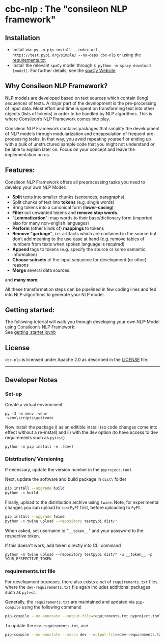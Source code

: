 # cbc-nlp : The "consileon NLP framework"

## Installation
- Install via: `py -m pip install --index-url https://test.pypi.org/simple/ --no-deps cbc-nlp` or using the [requirements.txt](requirements.txt)
- Install the relevant `spaCy` model through `$ python -m spacy download [model]`. For further details, see the [spaCy Website](https://spacy.io/usage/models#download)

## Why Consileon NLP Framework?
NLP models are developed based on text sources which contain (long) sequences of texts. A major part of the development is the pre-processing of input data. Most effort and time is spent on transforming text into other objects (lists of tokens) in order to be handled by NLP algorithms. This is where Consileon’s NLP Framework comes into play. 

Consileon NLP Framework contains packages that simplify the development of NLP models through modularization and encapsulation of frequent pre-processing tasks. In that way, you avoid repeating yourself or ending up with a bulk of unstructured sample code that you might not understand or be able to explain later on. Focus on your concept and leave the implementation on us.  

## Features: 
Consileon NLP Framework offers all preprocessing tasks you need to develop your own NLP Model: 

- **Split** texts into smaller chunks (sentences, paragraphs) 
- Split chunks of text into **tokens** (e.g. single words) 
- Bring tokens into a canonical form (**lower-casing**) 
- **Filter** out unwanted tokens and **remove stop words**. 
- "**Lemmatization**":  map words to their base/dictionary form (imported also for many non-english languages) 
- **Perform** (other kinds of) **mappings** to tokens 
- **Remove "garbage"**, i.e. artifacts which are contained in the source but don’t add meaning to the use case at hand (e.g. remove tables of numbers from texts when spoken language is required) 
- **Append** tags to tokens (e.g. specify the source or some semantic information) 
- **Choose subsets** of the input sequence for development (or other) reasons 
- **Merge** several data sources. 

and **many more**. 

All these transformation steps can be pipelined in few coding lines and fed into NLP-algorithms to generate your NLP model.   



## Getting started: 
The following tutorial will walk you through developing your own NLP-Model using Consileon’s NLP Framework:  
See [getting_startet.ipynb](examples/notebooks/getting_started.ipynb)


## License
`cbc-nlp` is licensed under Apache 2.0 as described in the [LICENSE](LICENSE) file.

---

## Developer Notes

### Set-up
Create a virtual environment
```
py -3 -m venv .venv
.venv\scripts\activate
```
Now install the package i) as an editible install (so code changes come into effect without a re-install) and ii) with the dev option (to have access to dev requirements such as `pytest`)
```
python -m pip install -e .[dev]
```

### Distribution/ Versioning
If necessary, update the version number in the `pyproject.toml`.

Next, update the software and build package in `dist\` folder
```Bash
pip install --upgrade build
python -m build
```

Finally, upload to the distribution archive using `twine`. Note, for experimental changes you can upload to `testPyPI` first, before uploading to `PyPI`.
```Bash
pip install --upgrade twine
python -m twine upload --repository testpypi dist/*
```
When asked, set username to "`__token__`" and your password to the respective token.

If this doesn't work, add token directly into CLI command
```
python -m twine upload --repository testpypi dist/* -u __token__ -p YOUR_RESPECTIVE_TOKEN
```

### requirements.txt file
For development purposes, there also exists a set of `requirements.txt` files, where the `dev-requirements.txt` file again includes additional packages such as `pytest`.

Generally, the `requirements.txt` are maintained and updated via `pip-compile` using the following command
```Bash
pip-compile --no-annotate --output-file=requirements.txt pyproject.toml
```

To update the `dev-requirements.txt`, use
```Bash
pip-compile --no-annotate --extra dev --output-file=dev-requirements.txt pyproject.toml
```









